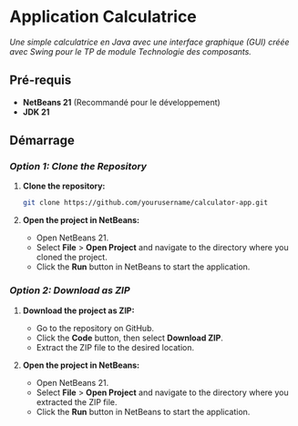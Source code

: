 # Application Calculatrice
*Une simple calculatrice en Java avec une interface graphique (GUI) créée avec Swing pour le TP de module Technologie des composants.*

## Pré-requis

- **NetBeans 21** (Recommandé pour le développement)
- **JDK 21**

## Démarrage

### *Option 1: Clone the Repository*

1. **Clone the repository:**
   ```bash
   git clone https://github.com/yourusername/calculator-app.git
   ```

2. **Open the project in NetBeans:**
   * Open NetBeans 21.
   * Select **File** > **Open Project** and navigate to the directory where you cloned the project.
   * Click the **Run** button in NetBeans to start the application.

### *Option 2: Download as ZIP*

1. **Download the project as ZIP:**
   * Go to the repository on GitHub.
   * Click the **Code** button, then select **Download ZIP**.
   * Extract the ZIP file to the desired location.

2. **Open the project in NetBeans:**
   * Open NetBeans 21.
   * Select **File** > **Open Project** and navigate to the directory where you extracted the ZIP file.
   * Click the **Run** button in NetBeans to start the application.
